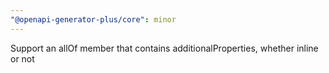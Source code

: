 ```yaml
---
"@openapi-generator-plus/core": minor
---
```


Support an allOf member that contains additionalProperties, whether inline or not
